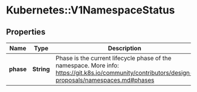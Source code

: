 # Kubernetes::V1NamespaceStatus

## Properties
Name | Type | Description | Notes
------------ | ------------- | ------------- | -------------
**phase** | **String** | Phase is the current lifecycle phase of the namespace. More info: https://git.k8s.io/community/contributors/design-proposals/namespaces.md#phases | [optional] 


